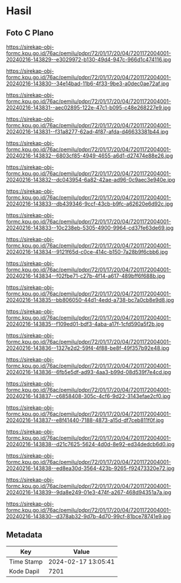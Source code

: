 # Hasil

## Foto C Plano

https://sirekap-obj-formc.kpu.go.id/76ac/pemilu/pdpr/72/01/17/20/04/7201172004001-20240216-143829--e3029972-b130-49d4-947c-966d1c474116.jpg

https://sirekap-obj-formc.kpu.go.id/76ac/pemilu/pdpr/72/01/17/20/04/7201172004001-20240216-143830--34e14bad-11b6-4f33-9be3-a0dec0ae72af.jpg

https://sirekap-obj-formc.kpu.go.id/76ac/pemilu/pdpr/72/01/17/20/04/7201172004001-20240216-143831--aec02895-122e-47c1-b095-c48e268227e9.jpg

https://sirekap-obj-formc.kpu.go.id/76ac/pemilu/pdpr/72/01/17/20/04/7201172004001-20240216-143831--f31a8277-62ad-4f87-afda-d46633381b44.jpg

https://sirekap-obj-formc.kpu.go.id/76ac/pemilu/pdpr/72/01/17/20/04/7201172004001-20240216-143832--6803cf85-4949-4655-a6d1-d27474e88e26.jpg

https://sirekap-obj-formc.kpu.go.id/76ac/pemilu/pdpr/72/01/17/20/04/7201172004001-20240216-143832--dc043954-6a82-42ae-ad96-0c9aec3e940e.jpg

https://sirekap-obj-formc.kpu.go.id/76ac/pemilu/pdpr/72/01/17/20/04/7201172004001-20240216-143833--db439346-9ccf-43cb-b9fc-a62620e6d92c.jpg

https://sirekap-obj-formc.kpu.go.id/76ac/pemilu/pdpr/72/01/17/20/04/7201172004001-20240216-143833--10c238eb-5305-4900-9964-cd37fe63de69.jpg

https://sirekap-obj-formc.kpu.go.id/76ac/pemilu/pdpr/72/01/17/20/04/7201172004001-20240216-143834--9121f65d-c0ce-414c-b150-7a28b9f6cbb6.jpg

https://sirekap-obj-formc.kpu.go.id/76ac/pemilu/pdpr/72/01/17/20/04/7201172004001-20240216-143834--f02fbe71-c27b-4f14-a617-489bff6f688b.jpg

https://sirekap-obj-formc.kpu.go.id/76ac/pemilu/pdpr/72/01/17/20/04/7201172004001-20240216-143835--bb806050-44d1-4edd-a738-bc7a0cb8e9d8.jpg

https://sirekap-obj-formc.kpu.go.id/76ac/pemilu/pdpr/72/01/17/20/04/7201172004001-20240216-143835--f109ed01-bdf3-4aba-a17f-1cfd590a5f2b.jpg

https://sirekap-obj-formc.kpu.go.id/76ac/pemilu/pdpr/72/01/17/20/04/7201172004001-20240216-143836--1327e2d2-59f4-4f88-be8f-49f357b92e48.jpg

https://sirekap-obj-formc.kpu.go.id/76ac/pemilu/pdpr/72/01/17/20/04/7201172004001-20240216-143836--6fb5e5df-ad93-4aa3-b99d-08d539f7e4cd.jpg

https://sirekap-obj-formc.kpu.go.id/76ac/pemilu/pdpr/72/01/17/20/04/7201172004001-20240216-143837--c6858408-305c-4cf6-9d22-3143efae2cf0.jpg

https://sirekap-obj-formc.kpu.go.id/76ac/pemilu/pdpr/72/01/17/20/04/7201172004001-20240216-143837--e8f41440-7188-4873-a15d-df7ceb811f0f.jpg

https://sirekap-obj-formc.kpu.go.id/76ac/pemilu/pdpr/72/01/17/20/04/7201172004001-20240216-143838--d21c7625-5624-4d0d-8e92-ed34dedcb6d0.jpg

https://sirekap-obj-formc.kpu.go.id/76ac/pemilu/pdpr/72/01/17/20/04/7201172004001-20240216-143838--ed8ea30d-3564-423b-9265-f92473320e72.jpg

https://sirekap-obj-formc.kpu.go.id/76ac/pemilu/pdpr/72/01/17/20/04/7201172004001-20240216-143839--9da8e249-01e3-474f-a267-468d94351a7a.jpg

https://sirekap-obj-formc.kpu.go.id/76ac/pemilu/pdpr/72/01/17/20/04/7201172004001-20240216-143830--d378ab32-9d7b-4d70-99cf-81bce78741e9.jpg


## Metadata

| Key        | Value               |
| ---------- | ------------------- |
| Time Stamp | 2024-02-17 13:05:41 |
| Kode Dapil | 7201                |



